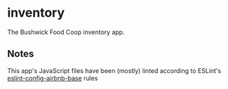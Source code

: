 # inventory

The Bushwick Food Coop inventory app.

## Notes

This app's JavaScript files have been (mostly) linted according to ESLint's [eslint-config-airbnb-base] rules

[eslint-config-airbnb-base]: https://www.npmjs.com/package/eslint-config-airbnb-base